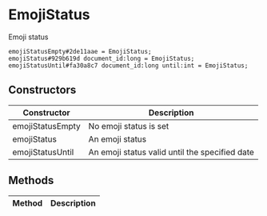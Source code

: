 # EmojiStatus
Emoji status

```
emojiStatusEmpty#2de11aae = EmojiStatus;
emojiStatus#929b619d document_id:long = EmojiStatus;
emojiStatusUntil#fa30a8c7 document_id:long until:int = EmojiStatus;
```

## Constructors
| Constructor | Description |
| ---- | ----------- |
| emojiStatusEmpty | No emoji status is set |
| emojiStatus | An emoji status |
| emojiStatusUntil | An emoji status valid until the specified date |


## Methods
| Method | Description |
| ---- | ----------- |


